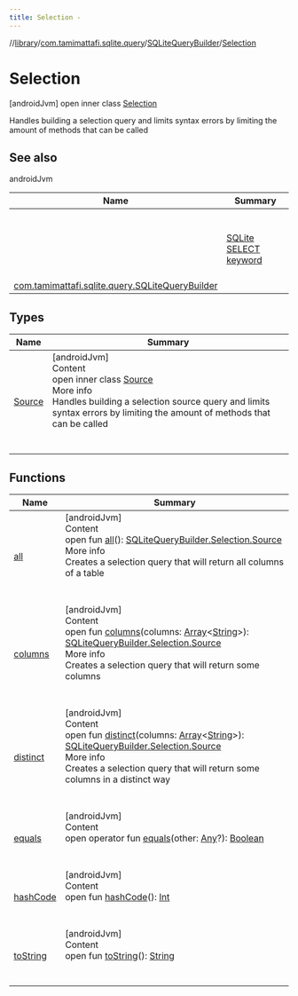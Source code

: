 ```yaml
---
title: Selection -
---
```

//[library](../../../index.md)/[com.tamimattafi.sqlite.query](../../index.md)/[SQLiteQueryBuilder](../index.md)/[Selection](index.md)



# Selection  
 [androidJvm] open inner class [Selection](index.md)

Handles building a selection query and limits syntax errors by limiting the amount of methods that can be called

   


## See also  
  
androidJvm  
  
|  Name|  Summary| 
|---|---|
| <a name="com.tamimattafi.sqlite.query/SQLiteQueryBuilder.Selection///PointingToDeclaration/"></a>| <a name="com.tamimattafi.sqlite.query/SQLiteQueryBuilder.Selection///PointingToDeclaration/"></a><br><br><a href="https://www.sqlitetutorial.net/sqlite-select/">SQLite SELECT keyword</a><br><br>
| <a name="com.tamimattafi.sqlite.query/SQLiteQueryBuilder.Selection///PointingToDeclaration/"></a>[com.tamimattafi.sqlite.query.SQLiteQueryBuilder](../select.md)| <a name="com.tamimattafi.sqlite.query/SQLiteQueryBuilder.Selection///PointingToDeclaration/"></a>
  


## Types  
  
|  Name|  Summary| 
|---|---|
| <a name="com.tamimattafi.sqlite.query/SQLiteQueryBuilder.Selection.Source///PointingToDeclaration/"></a>[Source](-source/index.md)| <a name="com.tamimattafi.sqlite.query/SQLiteQueryBuilder.Selection.Source///PointingToDeclaration/"></a>[androidJvm]  <br>Content  <br>open inner class [Source](-source/index.md)  <br>More info  <br>Handles building a selection source query and limits syntax errors by limiting the amount of methods that can be called  <br><br><br>


## Functions  
  
|  Name|  Summary| 
|---|---|
| <a name="com.tamimattafi.sqlite.query/SQLiteQueryBuilder.Selection/all/#/PointingToDeclaration/"></a>[all](all.md)| <a name="com.tamimattafi.sqlite.query/SQLiteQueryBuilder.Selection/all/#/PointingToDeclaration/"></a>[androidJvm]  <br>Content  <br>open fun [all](all.md)(): [SQLiteQueryBuilder.Selection.Source](-source/index.md)  <br>More info  <br>Creates a selection query that will return all columns of a table  <br><br><br>
| <a name="com.tamimattafi.sqlite.query/SQLiteQueryBuilder.Selection/columns/#kotlin.Array[kotlin.String]/PointingToDeclaration/"></a>[columns](columns.md)| <a name="com.tamimattafi.sqlite.query/SQLiteQueryBuilder.Selection/columns/#kotlin.Array[kotlin.String]/PointingToDeclaration/"></a>[androidJvm]  <br>Content  <br>open fun [columns](columns.md)(columns: [Array](https://kotlinlang.org/api/latest/jvm/stdlib/kotlin/-array/index.html)<[String](https://kotlinlang.org/api/latest/jvm/stdlib/kotlin/-string/index.html)>): [SQLiteQueryBuilder.Selection.Source](-source/index.md)  <br>More info  <br>Creates a selection query that will return some columns  <br><br><br>
| <a name="com.tamimattafi.sqlite.query/SQLiteQueryBuilder.Selection/distinct/#kotlin.Array[kotlin.String]/PointingToDeclaration/"></a>[distinct](distinct.md)| <a name="com.tamimattafi.sqlite.query/SQLiteQueryBuilder.Selection/distinct/#kotlin.Array[kotlin.String]/PointingToDeclaration/"></a>[androidJvm]  <br>Content  <br>open fun [distinct](distinct.md)(columns: [Array](https://kotlinlang.org/api/latest/jvm/stdlib/kotlin/-array/index.html)<[String](https://kotlinlang.org/api/latest/jvm/stdlib/kotlin/-string/index.html)>): [SQLiteQueryBuilder.Selection.Source](-source/index.md)  <br>More info  <br>Creates a selection query that will return some columns in a distinct way  <br><br><br>
| <a name="kotlin/Any/equals/#kotlin.Any?/PointingToDeclaration/"></a>[equals](../../-s-q-lite-query-utils/index.md#%5Bkotlin%2FAny%2Fequals%2F%23kotlin.Any%3F%2FPointingToDeclaration%2F%5D%2FFunctions%2F-2129247523)| <a name="kotlin/Any/equals/#kotlin.Any?/PointingToDeclaration/"></a>[androidJvm]  <br>Content  <br>open operator fun [equals](../../-s-q-lite-query-utils/index.md#%5Bkotlin%2FAny%2Fequals%2F%23kotlin.Any%3F%2FPointingToDeclaration%2F%5D%2FFunctions%2F-2129247523)(other: [Any](https://kotlinlang.org/api/latest/jvm/stdlib/kotlin/-any/index.html)?): [Boolean](https://kotlinlang.org/api/latest/jvm/stdlib/kotlin/-boolean/index.html)  <br><br><br>
| <a name="kotlin/Any/hashCode/#/PointingToDeclaration/"></a>[hashCode](../../-s-q-lite-query-utils/index.md#%5Bkotlin%2FAny%2FhashCode%2F%23%2FPointingToDeclaration%2F%5D%2FFunctions%2F-2129247523)| <a name="kotlin/Any/hashCode/#/PointingToDeclaration/"></a>[androidJvm]  <br>Content  <br>open fun [hashCode](../../-s-q-lite-query-utils/index.md#%5Bkotlin%2FAny%2FhashCode%2F%23%2FPointingToDeclaration%2F%5D%2FFunctions%2F-2129247523)(): [Int](https://kotlinlang.org/api/latest/jvm/stdlib/kotlin/-int/index.html)  <br><br><br>
| <a name="kotlin/Any/toString/#/PointingToDeclaration/"></a>[toString](../../-s-q-lite-query-utils/index.md#%5Bkotlin%2FAny%2FtoString%2F%23%2FPointingToDeclaration%2F%5D%2FFunctions%2F-2129247523)| <a name="kotlin/Any/toString/#/PointingToDeclaration/"></a>[androidJvm]  <br>Content  <br>open fun [toString](../../-s-q-lite-query-utils/index.md#%5Bkotlin%2FAny%2FtoString%2F%23%2FPointingToDeclaration%2F%5D%2FFunctions%2F-2129247523)(): [String](https://kotlinlang.org/api/latest/jvm/stdlib/kotlin/-string/index.html)  <br><br><br>

